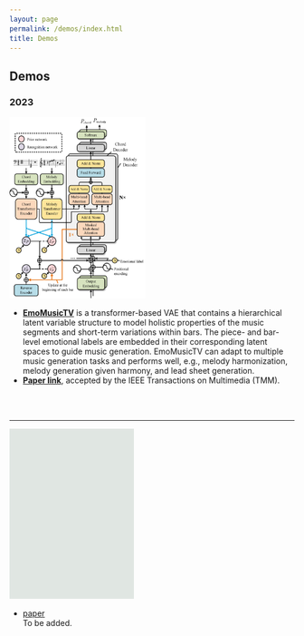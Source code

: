 ```yaml
---
layout: page
permalink: /demos/index.html
title: Demos
---
```


## Demos

### 2023     
<img src="/images/demo1.jpg" class="demopic" width="240" height="320"/>

- [**EmoMusicTV**](https://github.com/Tayjsl97/EmoMusicTV) is a transformer-based VAE that contains a hierarchical latent variable structure to model holistic properties of the music segments and short-term variations within bars. The piece- and bar-level emotional labels are embedded in their corresponding latent spaces to guide music generation. EmoMusicTV can adapt to multiple music generation tasks and performs well, e.g., melody harmonization, melody generation given harmony, and lead sheet generation.
- [**Paper link**](https://ieeexplore.ieee.org/abstract/document/10124351), accepted by the IEEE Transactions on Multimedia (TMM).
<br>
<br>

---

<img src="/images/demo2.jpg" class="nonepic" width="220" height="300"/>

- [paper]()<br>
To be added.

